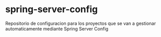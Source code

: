 # spring-server-config
Repositorio de configuracion para los proyectos que se van a gestionar automaticamente mediante Spring Server Config
